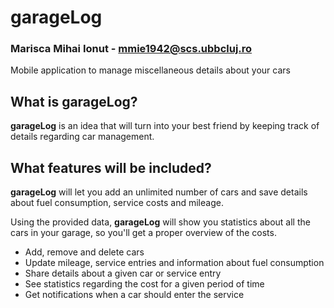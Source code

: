 # garageLog
### Marisca Mihai Ionut - mmie1942@scs.ubbcluj.ro
Mobile application to manage miscellaneous details about your cars

## What is garageLog?
**garageLog** is an idea that will turn into your best friend by keeping track of details regarding car management.

## What features will be included?
**garageLog** will let you add an unlimited number of cars and save details about fuel consumption, service costs and mileage.

Using the provided data, **garageLog** will show you statistics about all the cars in your garage, so you'll get a proper overview of the costs.

* Add, remove and delete cars
* Update mileage, service entries and information about fuel consumption
* Share details about a given car or service entry
* See statistics regarding the cost for a given period of time
* Get notifications when a car should enter the service
